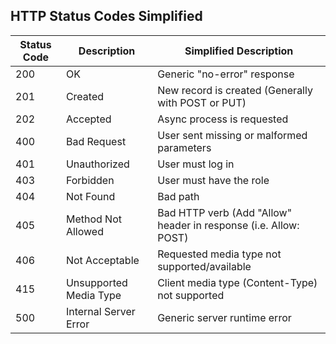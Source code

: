 ## HTTP Status Codes Simplified

|Status Code|Description|Simplified Description|
|-----------|-----------|-----|
|200|OK|Generic "no-error" response| 
|201|Created|New record is created (Generally with POST or PUT)|
|202|Accepted|Async process is requested|
|400|Bad Request|User sent missing or malformed parameters
|401|Unauthorized|User must log in
|403|Forbidden|User must have the role
|404|Not Found|Bad path
|405|Method Not Allowed|Bad HTTP verb (Add "Allow" header in response (i.e. Allow: POST)
|406|Not Acceptable|Requested media type not supported/available
|415|Unsupported Media Type|Client media type (Content-Type) not supported
|500|Internal Server Error|Generic server runtime error

